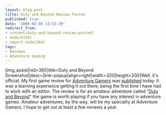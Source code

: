 ```yaml
---
layout: blog_post
title: Duty and Beyond Review Posted
published: true
date: '2009-02-04 13:53:30'
redirect_from:
- content/duty-and-beyond-review-posted/
- node/4339/
- import_node/364/
tags:
- Reviews
- Adventure Gaming
---
```


[img_assist|nid=365|title=Duty and Beyond Screenshot|desc=|link=popup|align=right|width=320|height=200]Well, it's official. My first game review for [Adventure Gamers](http://www.adventuregamers.com) was [published](http://www.adventuregamers.com/articles/view/18248) today. It was a learning experience getting it out there, being the first time I have had to work with an editor. The review is for an amateur adventure called "[Duty and Beyond](http://www.bigbluecup.com/games.php?action=detail&id=747)" the game is worth playing if you have any interest in adventure games. Amateur adventures, by the way, will be my specialty at Adventure Gamers. I hope to get out at least a few reviews a year.
